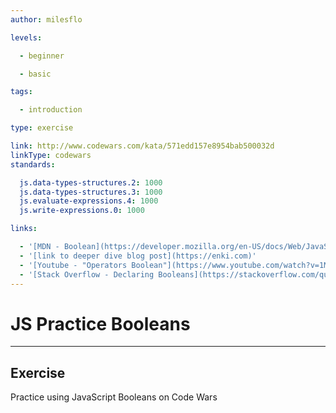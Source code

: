 ```yaml
---
author: milesflo

levels:

  - beginner

  - basic

tags:

  - introduction

type: exercise

link: http://www.codewars.com/kata/571edd157e8954bab500032d
linkType: codewars
standards:

  js.data-types-structures.2: 1000
  js.data-types-structures.3: 1000
  js.evaluate-expressions.4: 1000
  js.write-expressions.0: 1000

links:

  - '[MDN - Boolean](https://developer.mozilla.org/en-US/docs/Web/JavaScript/Reference/Global_Objects/Boolean)'
  - '[link to deeper dive blog post](https://enki.com)'
  - '[Youtube - "Operators Boolean"](https://www.youtube.com/watch?v=1MlBHs0t1pY)'
  - '[Stack Overflow - Declaring Booleans](https://stackoverflow.com/questions/653921/declaring-a-boolean-in-javascript-using-just-var)'
---
```


# JS Practice Booleans

---
## Exercise

Practice using JavaScript Booleans on Code Wars
